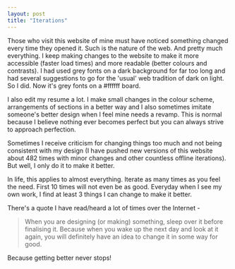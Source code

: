 ```yaml
---
layout: post
title: "Iterations"
---
```


Those who visit this website of mine must have noticed something changed every time they opened it. Such is the nature of the web. And pretty much everything. I keep making changes to the website to make it more accessible (faster load times) and more readable (better colours and contrasts). I had used grey fonts on a dark background for far too long and had several suggestions to go for the 'usual' web tradition of dark on light. So I did. Now it's grey fonts on a #ffffff  board.

I also edit my resume a lot. I make small changes in the colour scheme, arrangements of sections in a better way and I also sometimes imitate someone's better design when I feel mine needs a revamp. This is normal because I believe nothing ever becomes perfect but you can always strive to approach perfection.  

Sometimes I receive criticism for changing things too much and not being consistent with my design (I have pushed new versions of this website about 482 times with minor changes and other countless offline iterations). But well, I only do it to make it better.  

In life, this applies to almost everything. Iterate as many times as you feel the need. First 10 times will not even be as good. Everyday when I see my own work, I find at least 3 things I can change to make it better.

There's a quote I have read/heard a lot of times over the Internet -

>When you are designing (or making) something, sleep over it before finalising it. Because when you wake up the next day and look at it again, you will definitely have an idea to change it in some way for good.

Because getting better never stops!